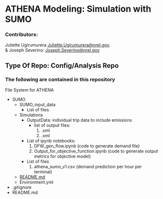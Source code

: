 # ATHENA Modeling: Simulation with SUMO
### Contributors: 
Juliette Ugirumurera <Juliette.Ugirumurera@nrel.gov>.
<br>
& Joseph Severino: <Joseph.Severino@nrel.gov>

## Type Of Repo: Config/Analysis Repo

### The following are contained in this repository

File System for ATHENA

+	SUMO
    - SUMO_input_data
       * List of files
    - Simulations
       * OutputData: individual trip data to include emissions
            - list of output files:
                1. .xml
                2. .xml
       * List of ipynb notebooks:
            1. DFW_gen_flow.ipynb (code to generate demand file)
            2. Output_for_objective_function.ipynb (code to generate output metrics for objective model)
       * List of files
            1. athena_sumo_v1.csv (demand prediction per hour per terminal)
    - [README.md](https://github.com/NREL/ATHENA-siem-sumo/tree/master/Sumo)
    - Environment.yml
+	.gitignore
+	README.md

